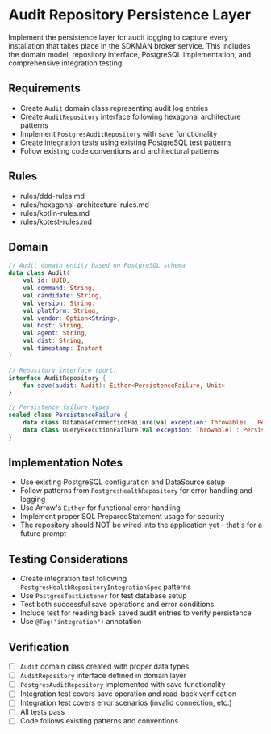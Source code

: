 # Audit Repository Persistence Layer

Implement the persistence layer for audit logging to capture every installation that takes place in the SDKMAN broker service. This includes the domain model, repository interface, PostgreSQL implementation, and comprehensive integration testing.

## Requirements

- Create `Audit` domain class representing audit log entries
- Create `AuditRepository` interface following hexagonal architecture patterns
- Implement `PostgresAuditRepository` with save functionality
- Create integration tests using existing PostgreSQL test patterns
- Follow existing code conventions and architectural patterns

## Rules

- rules/ddd-rules.md
- rules/hexagonal-architecture-rules.md
- rules/kotlin-rules.md
- rules/kotest-rules.md

## Domain

```kotlin
// Audit domain entity based on PostgreSQL schema
data class Audit(
    val id: UUID,
    val command: String,
    val candidate: String,
    val version: String,
    val platform: String,
    val vendor: Option<String>,
    val host: String,
    val agent: String,
    val dist: String,
    val timestamp: Instant
)

// Repository interface (port)
interface AuditRepository {
    fun save(audit: Audit): Either<PersistenceFailure, Unit>
}

// Persistence failure types
sealed class PersistenceFailure {
    data class DatabaseConnectionFailure(val exception: Throwable) : PersistenceFailure()
    data class QueryExecutionFailure(val exception: Throwable) : PersistenceFailure()
}
```

## Implementation Notes

- Use existing PostgreSQL configuration and DataSource setup
- Follow patterns from `PostgresHealthRepository` for error handling and logging
- Use Arrow's `Either` for functional error handling
- Implement proper SQL PreparedStatement usage for security
- The repository should NOT be wired into the application yet - that's for a future prompt

## Testing Considerations

- Create integration test following `PostgresHealthRepositoryIntegrationSpec` patterns
- Use `PostgresTestListener` for test database setup
- Test both successful save operations and error conditions
- Include test for reading back saved audit entries to verify persistence
- Use `@Tag("integration")` annotation

## Verification

- [ ] `Audit` domain class created with proper data types
- [ ] `AuditRepository` interface defined in domain layer
- [ ] `PostgresAuditRepository` implemented with save functionality
- [ ] Integration test covers save operation and read-back verification
- [ ] Integration test covers error scenarios (invalid connection, etc.)
- [ ] All tests pass
- [ ] Code follows existing patterns and conventions
